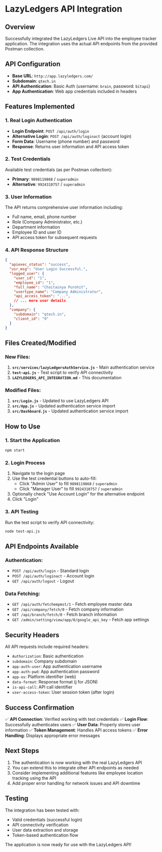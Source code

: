 # LazyLedgers API Integration

## Overview
Successfully integrated the LazyLedgers Live API into the employee tracker application. The integration uses the actual API endpoints from the provided Postman collection.

## API Configuration
- **Base URL**: `http://app.lazyledgers.com/`
- **Subdomain**: `qtech.in`
- **API Authentication**: Basic Auth (username: `brain`, password: `bitapi`)
- **App Authentication**: Web app credentials included in headers

## Features Implemented

### 1. Real Login Authentication
- **Login Endpoint**: `POST /api/auth/login`
- **Alternative Login**: `POST /api/auth/loginact` (account login)
- **Form Data**: Username (phone number) and password
- **Response**: Returns user information and API access token

### 2. Test Credentials
Available test credentials (as per Postman collection):
- **Primary**: `9898119868` / `superadmin`
- **Alternative**: `9924310757` / `superadmin`

### 3. User Information
The API returns comprehensive user information including:
- Full name, email, phone number
- Role (Company Administrator, etc.)
- Department information
- Employee ID and user ID
- API access token for subsequent requests

### 4. API Response Structure
```json
{
  "apiexec_status": "success",
  "usr_msg": "User Login Successful.",
  "logged_user": {
    "user_id": "1",
    "employee_id": "1",
    "full_name": "Chaitainya Purohit",
    "usertype_name": "Company Administrator",
    "api_access_token": "...",
    // ... more user details
  },
  "company": {
    "subdomain": "qtech.in",
    "client_id": "9"
  }
}
```

## Files Created/Modified

### New Files:
1. **`src/services/lazyLedgersAuthService.js`** - Main authentication service
2. **`test-api.js`** - Test script to verify API connectivity
3. **`LAZYLEDGERS_API_INTEGRATION.md`** - This documentation

### Modified Files:
1. **`src/Login.js`** - Updated to use LazyLedgers API
2. **`src/App.js`** - Updated authentication service import
3. **`src/Dashboard.js`** - Updated authentication service import

## How to Use

### 1. Start the Application
```bash
npm start
```

### 2. Login Process
1. Navigate to the login page
2. Use the test credential buttons to auto-fill:
   - Click "Admin User" to fill `9898119868` / `superadmin`
   - Click "Manager User" to fill `9924310757` / `superadmin`
3. Optionally check "Use Account Login" for the alternative endpoint
4. Click "Login"

### 3. API Testing
Run the test script to verify API connectivity:
```bash
node test-api.js
```

## API Endpoints Available

### Authentication:
- `POST /api/auth/login` - Standard login
- `POST /api/auth/loginact` - Account login
- `GET /api/auth/logout` - Logout

### Data Fetching:
- `GET /api/auth/fetchempmst/1` - Fetch employee master data
- `GET /api/company/fetch/0` - Fetch company information
- `GET /api/branch/fetch/0` - Fetch branch information
- `GET /admin/setting/view/app/0/google_api_key` - Fetch app settings

## Security Headers
All API requests include required headers:
- `Authorization`: Basic authentication
- `subdomain`: Company subdomain
- `app-auth-user`: App authentication username
- `app-auth-pwd`: App authentication password
- `app-os`: Platform identifier (web)
- `data-format`: Response format (j for JSON)
- `is-api-call`: API call identifier
- `user-access-token`: User session token (after login)

## Success Confirmation
✅ **API Connection**: Verified working with test credentials
✅ **Login Flow**: Successfully authenticates users
✅ **User Data**: Properly stores user information
✅ **Token Management**: Handles API access tokens
✅ **Error Handling**: Displays appropriate error messages

## Next Steps
1. The authentication is now working with the real LazyLedgers API
2. You can extend this to integrate other API endpoints as needed
3. Consider implementing additional features like employee location tracking using the API
4. Add proper error handling for network issues and API downtime

## Testing
The integration has been tested with:
- Valid credentials (successful login)
- API connectivity verification
- User data extraction and storage
- Token-based authentication flow

The application is now ready for use with the LazyLedgers API!
